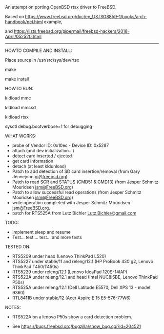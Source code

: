 
An attempt on porting OpenBSD rtsx driver to FreeBSD.

Based on https://www.freebsd.org/doc/en_US.ISO8859-1/books/arch-handbook/pci.html example,

and https://lists.freebsd.org/pipermail/freebsd-hackers/2018-April/052520.html

--------------------------------------------------------------------------

HOWTO COMPILE AND INSTALL:

Place source in /usr/src/sys/dev/rtsx

make

make install

HOWTO RUN:

kldload mmc

kldload mmcsd

kldload rtsx

sysctl debug.bootverbose=1 for debugging

WHAT WORKS:

 - probe of Vendor ID: 0x10ec - Device ID: 0x5287
 - attach (and dev initialization...)
 - detect card inserted / ejected
 - get card information
 - detach (at least kldunload)
 - Patch to add detection of SD card insertion/removal (from Gary Jennejohn <gj@freebsd.org>)
 - Patch to read SCR and STATUS (CMD51 & CMD13) (from Jesper Schmitz Mouridsen <jsm@FreeBSD.org>)
 - Patch to allow successful read operations (from Jesper Schmitz Mouridsen <jsm@FreeBSD.org>)
 - write operation completed with Jesper Schmitz Mouridsen <jsm@FreeBSD.org>.
 - patch for RTS525A from Lutz Bichler <Lutz.Bichler@gmail.com>

TODO:

 - Implement sleep and resume
 - Test... test.... test... and more tests

TESTED ON:

 - RTS5209 under head (Lenovo ThinkPad L520)
 - RTS5227 under stable/11 and releng/12.1
   (HP ProBook 430 g2, Lenovo ThinkPad T450/T450s)
 - RTS5229 under releng/12.1 (Lenovo IdeaPad 120S-14IAP)
 - RTS522A under releng/12.1 and head (Intel NUC8i5BE, Lenovo ThinkPad P50s)
 - RTS525A under releng/12.1 (Dell Latitude E5570, Dell XPS 13 - model 9360)
 - RTL8411B under stable/12 (Acer Aspire E 15 E5-576-77W6)

NOTES:
 
 - RTS522A on a lenovo P50s show a card detection problem.

 - See https://bugs.freebsd.org/bugzilla/show_bug.cgi?id=204521
